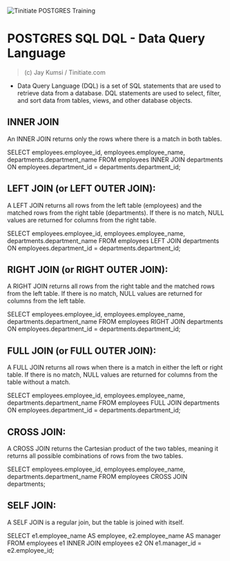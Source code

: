![Tinitiate POSTGRES Training](../images/sqlserver.png)
# POSTGRES SQL DQL - Data Query Language
> (c) Jay Kumsi / Tinitiate.com

* Data Query Language (DQL) is a set of SQL statements that are used to retrieve data from a database. DQL statements are used to select, filter, and sort data from tables, views, and other database objects.

 
## INNER JOIN
An INNER JOIN returns only the rows where there is a match in both tables.

SELECT employees.employee_id, employees.employee_name, departments.department_name
FROM employees
INNER JOIN departments ON employees.department_id = departments.department_id;
 

## LEFT JOIN (or LEFT OUTER JOIN):

A LEFT JOIN returns all rows from the left table (employees) and the matched rows from the right table (departments). 
If there is no match, NULL values are returned for columns from the right table.

SELECT employees.employee_id, employees.employee_name, departments.department_name
FROM employees
LEFT JOIN departments ON employees.department_id = departments.department_id;


## RIGHT JOIN (or RIGHT OUTER JOIN):
A RIGHT JOIN returns all rows from the right table and the matched rows from the left table. 
If there is no match, NULL values are returned for columns from the left table.

SELECT employees.employee_id, employees.employee_name, departments.department_name
FROM employees
RIGHT JOIN departments ON employees.department_id = departments.department_id;

## FULL JOIN (or FULL OUTER JOIN):
A FULL JOIN returns all rows when there is a match in either the left or right table. 
If there is no match, NULL values are returned for columns from the table without a match.

SELECT employees.employee_id, employees.employee_name, departments.department_name
FROM employees
FULL JOIN departments ON employees.department_id = departments.department_id;


## CROSS JOIN:
A CROSS JOIN returns the Cartesian product of the two tables, meaning it returns all possible combinations of rows from the two tables.

SELECT employees.employee_id, employees.employee_name, departments.department_name
FROM employees
CROSS JOIN departments;


## SELF JOIN:
A SELF JOIN is a regular join, but the table is joined with itself.

SELECT e1.employee_name AS employee, e2.employee_name AS manager
FROM employees e1
INNER JOIN employees e2 ON e1.manager_id = e2.employee_id;



